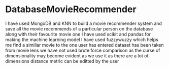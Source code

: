 # DatabaseMovieRecommender
I have used MongoDB and KNN to build a movie recommender system and save all the movie recommends of a particular person on the database along with their favourite movie 
one
I have used scikit and pandas for making the machine learning model 
I have used fuzzywuzzy which helps me find a simillar movie to the one user has entered 
dataset has been taken from movie lens 
we have not used brute force comparison as the curse of dimensionality may become evident as we use it as there are a lot of dimensions 
distance metric can be editted by the user 
